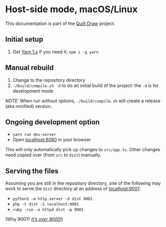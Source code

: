 # Host-side mode, macOS/Linux

This documentation is part of the [Quilt Draw](../) project.

## Initial setup

1. Get [Yarn 1.x](https://classic.yarnpkg.com/) if you need it; `npm i -g yarn`

## Manual rebuild

1. Change to the repository directory
2. `./build/compile.sh -d` to do an initial build of the project:
   the `-d` is for development mode

_NOTE:_ When run without options, `./build/compile.sh` will create a
release (aka minified) version.

## Ongoing development option

* `yarn run dev-server`
* Open [localhost:8080](http://localhost:8080/) in your browser

This will only automatically pick up changes to `src/app.ts`.  Other changes
need copied over (from `src` to `dist`) manually.

## Serving the files

Assuming you are still in the repository directory,
one of the following may work to serve the `dist` directory
at an address of [localhost:9001](http://localhost:9001/):

* `python3 -m http.server -d dist 9001`
* `php -t dist -S localhost:9001`
* `ruby -run -e httpd dist -p 9001`

(Why 9001? _[It’s over 9000!](https://en.wikipedia.org/wiki/It%27s_Over_9000!)_)
